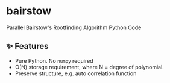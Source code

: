 # bairstow

Parallel Bairstow's Rootfinding Algorithm Python Code

## ✨ Features

- Pure Python. No `numpy` required
- O(N) storage requirement, where N = degree of polynomial.
- Preserve structure, e.g. auto correlation function
